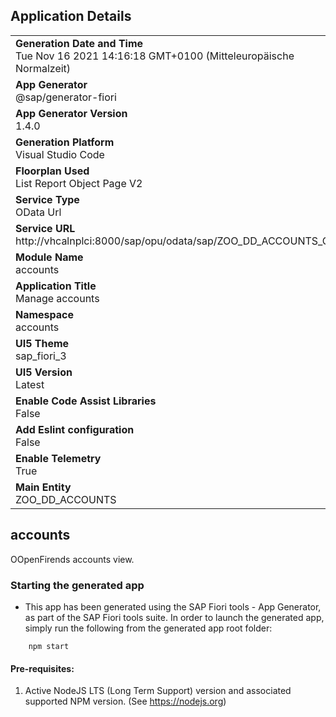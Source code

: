 ## Application Details
|               |
| ------------- |
|**Generation Date and Time**<br>Tue Nov 16 2021 14:16:18 GMT+0100 (Mitteleuropäische Normalzeit)|
|**App Generator**<br>@sap/generator-fiori|
|**App Generator Version**<br>1.4.0|
|**Generation Platform**<br>Visual Studio Code|
|**Floorplan Used**<br>List Report Object Page V2|
|**Service Type**<br>OData Url|
|**Service URL**<br>http://vhcalnplci:8000/sap/opu/odata/sap/ZOO_DD_ACCOUNTS_CDS/
|**Module Name**<br>accounts|
|**Application Title**<br>Manage accounts|
|**Namespace**<br>accounts|
|**UI5 Theme**<br>sap_fiori_3|
|**UI5 Version**<br>Latest|
|**Enable Code Assist Libraries**<br>False|
|**Add Eslint configuration**<br>False|
|**Enable Telemetry**<br>True|
|**Main Entity**<br>ZOO_DD_ACCOUNTS|

## accounts

OOpenFirends accounts view.

### Starting the generated app

-   This app has been generated using the SAP Fiori tools - App Generator, as part of the SAP Fiori tools suite.  In order to launch the generated app, simply run the following from the generated app root folder:

```
    npm start
```

#### Pre-requisites:

1. Active NodeJS LTS (Long Term Support) version and associated supported NPM version.  (See https://nodejs.org)


